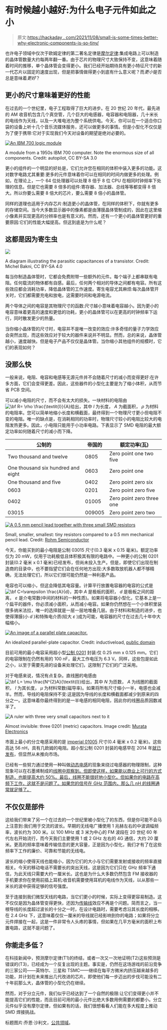 # 有时候越小越好:为什么电子元件如此之小

> 原文:[https://hackaday . com/2021/11/08/small-is-some-times-better-why-electronic-components-is-so-tiny/](https://hackaday.com/2021/11/08/smaller-is-sometimes-better-why-electronic-components-are-so-tiny/)

也许电子领域中仅次于欧姆定律的第二著名定律是[摩尔定律](https://en.wikipedia.org/wiki/Moore%27s_law):集成电路上可以制造的晶体管数量大约每两年翻一番。由于芯片的物理尺寸大致保持不变，这意味着随着时间的推移，单个晶体管会变得更小。我们已经开始期待具有更小特征尺寸的新一代芯片以固定的速度出现，但是把事情做得更小到底有什么意义呢？而*更小*是否总是意味着*更好*？

## 更小的尺寸意味着更好的性能

在过去的一个世纪里，电子工程取得了巨大的进步。在 20 世纪 20 年代，最先进的 AM 收音机包含几个真空管，几个巨大的电感器，电容器和电阻器，几十米长的电线作为天线，以及一大堆电池为整个系统供电。今天，你可以在一个适合你口袋的设备上听十几个音乐流媒体服务，还可以做更多的事情。但是小型化不仅仅是为了便于携带:它对于实现我们今天对设备的期望是绝对必要的。

[![An IBM 700 logic module](../Images/6825f6af261c766746bd5e6c23851215.png)](https://hackaday.com/wp-content/uploads/2021/10/IBM_700_logic_module.jpg)

A module from a 1950s IBM 700 computer. Note the enormous size of all components. Credit: autopilot, CC BY-SA 3.0

更小的组件的一个明显的好处是，它们允许您在相同的体积中装入更多的功能。这对数字电路尤其重要:更多的元件意味着你可以在相同的时间内做更多的处理。例如，在理论上，一个 64 位处理器可以处理 8 倍于 8 位 CPU 在相同时钟频率下处理的信息。但是它也需要 8 倍多的组件:寄存器、加法器、总线等等都变得 8 倍大。所以你要么需要 8 倍大的芯片，要么需要 8 倍小的晶体管。

同样的道理也适用于内存芯片:制造更小的晶体管，在同样的体积下，你就有更多的存储空间。当今大多数显示器中的像素都是由薄膜晶体管制成的，因此在这里缩小像素并实现更高的分辨率也是有意义的。然而，还有一个更小的晶体管更好的重要原因:它们的性能大幅提高。但这到底是为什么呢？

## 这都是因为寄生虫

[![](../Images/08faad1abe5148ca53432e08cb9f3c0c.png)](https://hackaday.com/wp-content/uploads/2021/11/BJT_amplifier_with_parasitic_capacitors.svg_.png)

A diagram illustrating the parasitic capacitances of a transistor. Credit: Michel Bakni, CC BY-SA 4.0

每当你制造晶体管时，它都会免费附带一些额外的元件。每个端子上都串联有电阻。任何载流的物体都有自感。最后，任何两个相对的导体之间都有电容。所有这些效应都会消耗功率，降低晶体管的工作速度。寄生电容尤其麻烦:每次晶体管开关时，它们都需要充电和放电，这需要时间和电源电流。

两个导体之间的电容是其物理尺寸的函数:尺寸越小意味着电容越小。因为更小的电容意味着更高的速度和更低的功耗，更小的晶体管可以在更高的时钟频率下运行，同时散发更少的热量。

当你缩小晶体管的尺寸时，电容并不是唯一改变的效应:许多奇怪的量子力学效应会突然出现，而这些效应对于较大的器件来说并不明显。然而，总的来说，晶体管越小，速度越快。但是电子产品不仅仅是晶体管。当你缩小其他组件的规模时，它们的表现如何？

## 没那么快

一般来说，电阻、电容和电感等无源元件并不会随着尺寸的减小而变得更好:在许多方面，它们会变得更差。因此，这些器件的小型化主要是为了缩小体积，从而节省 PCB 空间。

可以减小电阻的尺寸，而不会有太大的损失。一块材料的电阻由![\bf R= \rho \frac{\textit{l}}{A}](../Images/5d49642b8642e20d598492b2f37c46c6.png)给出，其中 *l* 为长度， *A* 为截面积， *ρ* 为材料的电阻率。您可以简单地缩小长度和横截面，最终得到一个物理尺寸更小但电阻不变的电阻。唯一的缺点是，在消耗相同的功率时，物理尺寸较小的电阻比较大的电阻发热更多。因此，小电阻只能用于小功率电路。下表显示了 SMD 电阻的最大额定功率如何随着尺寸的减小而下降。

| 公制的 | 帝国的 | 额定功率(瓦) |
| --- | --- | --- |
| Two thousand and twelve | 0805 | Zero point one two five |
| One thousand six hundred and eight | 0603 | Zero point one |
| One thousand and five | 0402 | Zero point zero six |
| 0603 | 0201 | Zero point zero five |
| 0402 | 01005 | Zero point zero three one |
| 03015 | 009005 | Zero point zero two |

[![A 0.5 mm pencil lead together with three small SMD resistors](../Images/9dd7931483a75a34331dad9b38f6b8f4.png)](https://hackaday.com/wp-content/uploads/2021/10/SMT-resistors-vs-pencil.jpg)

Small, smaller, smallest: tiny resistors compared to a 0.5 mm mechanical pencil lead. Credit: [Rohm Semiconductor](https://www.rohm.com/rasmid)

今天，你能买到的最小电阻是公制 03015 尺寸(0.3 毫米 x 0.15 毫米)。额定功率仅为 20 mW，仅用于功耗极低且体积极其有限的电路中。一种更小的公制 0201 封装(0.2 毫米 x 0.1 毫米)已经发布，但尚未投入生产。但是，即使它们出现在制造商的目录中，也不要指望它们会在任何地方出现:大多数取放机器人都不够精确，无法处理它们，所以它们很可能仍然是一种利基产品。

电容也可以缩小，但这会降低其电容量。计算平行放置电容器的电容的公式是![\bf C=\varepsilon \frac{A}{d}](../Images/9af0cec8f18cd138abf445257fbcd45f.png)，其中 *A* 是极板的面积， *d* 是极板之间的距离， *ε* 是介电常数(中间的材料的一种性质)。如果将电容器小型化，它基本上是一个扁平的器件，你必须减小面积，从而减小电容。如果你仍然想在一个小体积里装很多纳米法拉，唯一的选择就是一层一层地堆叠几层。由于材料和制造的进步，也使得薄膜(小 *d* )和特殊电介质(较大 *ε* )成为可能，电容器的尺寸在过去几十年中大幅缩小。

[![An image of a parallel plate capacitor.](../Images/44a2d92a7a3ca341e2db2e412d138e84.png)](https://hackaday.com/wp-content/uploads/2021/11/2560px-Parallel_plate_capacitor.svg_.png)

An idealized parallel-plate capacitor. Credit: inductiveload, [public domain](https://commons.wikimedia.org/wiki/File:Parallel_plate_capacitor.svg)

目前可用的最小电容采用超小型[公制 0201](https://www.murata.com/en-eu/products/productdetail?cate=luCeramicCapacitorsSMD&partno=GRM011R60J104ME01%23) 封装:仅 0.25 mm x 0.125 mm。它们的电容限制在仍然有用的 100 nF，最大工作电压为 6.3 V。同样，这些包是如此之小，以至于需要先进的设备来处理它们，这限制了它们的广泛采用。

对于电感来说，情况有点复杂。直线圈的电感由![\bf L= \mu \frac{N^{2}A}{\textit{l}}](../Images/5086a2705b252d82ae8625fbc04206aa.png)给出，其中 *N* 为匝数， *A* 为线圈的截面积， *l* 为其长度， *μ* 为材料常数(磁导率)。如果将所有尺寸缩小一半，电感也会减半。然而，导线的电阻保持不变:这是因为导线的长度和横截面都减少到原来的四分之一。这意味着你最终得到的是一半电感的相同电阻，因此你的线圈品质因数减半了。

![A ruler with three very small capacitors next to it](../Images/0b5bec387b7cb63deab71bc033ea30fd.png)

Almost invisible: three 0201 (metric) capacitors. Image credit: [Murata Electronics](https://www.murata.com/products/capacitor/ceramiccapacitor/overview/lineup/smd/grm)

市面上最小的分立电感采用的是 [imperial 01005](https://www.murata.com/en-us/products/productdetail?partno=LQP02HQ56NH02%23) 尺寸(0.4 毫米 x 0.2 毫米)。这些高达 56 nH，具有几欧姆的电阻。超小型公制 0201 封装的电感早在 2014 年[就已发布](https://article.murata.com/en-eu/article/murata-develops-smallest-chip-inductor-008004-size)，但显然从未推向市场。

已经有一些努力通过使用一种叫做[动态电感](https://en.wikipedia.org/wiki/Kinetic_inductance)的现象来绕过电感器的物理限制，这种现象可以在石墨烯制成的[线圈中观察到。但即使这样，如果能以商业上可行的方式制造，也能提高大约 50%。最后，线圈不能很好地小型化。但如果你的电路在高频下工作，这就不是问题了。如果您的信号在 GHz 范围内，那么几 nH 的线圈通常就足够了。](https://physicsworld.com/a/engineers-reinvent-the-inductor-after-two-centuries/)

## 不仅仅是部件

这给我们带来了另一个在过去的一个世纪里被小型化了的东西，但是你可能不会马上注意到:我们用于交流的波长。早期的无线电广播使用 1 兆赫左右的中波调幅频率，波长约为 300 米。以 100 MHz 或 3 米为中心的 FM 波段在 20 世纪 60 年代左右开始流行，而今天我们主要使用 1 或 2 GHz 左右的 4G 通信，大约 20 厘米。更高的频率意味着传输信息的更大容量，正是因为小型化，我们才有了在这些频率下工作的廉价、可靠和节能的无线电。

波长的缩小使得天线也能缩小，因为它们的大小与它们需要发射或接收的频率直接相关。今天的移动电话不需要长的突出天线，这是因为它们只在 GHz 频率下通信，为此天线只需要大约一厘米长。这也是为什么大多数仍然包含 FM 接收器的手机要求你在使用前插上耳机:收音机需要使用耳机的电线作为天线，以从那些一米长的波中获得足够的信号强度。

至于连接到我们微型天线的电路，当它们更小的时候，实际上变得更容易制造。这不仅仅是因为晶体管变得更快，还因为[传输线](https://en.wikipedia.org/wiki/Transmission_line)效应不再是个问题。简而言之，当一根导线的长度超过波长的十分之一时，在设计电路时，需要考虑沿其长度的相移。在 2.4 GHz 下，这意味着仅仅一厘米的导线就已经影响到你的电路；如果将分立元件焊接在一起，这是一件非常令人头疼的事情，但如果在几平方毫米的面积上布置电路，这就不是问题了。

## 你能走多低？

在科技新闻中，预测摩尔定律(T1)的终结，或者一次又一次地证明(T2)这些预测是错误的(T3)，已经成为一个反复出现的主题。事实是，仍然在这场游戏的前沿竞争的三家公司——英特尔、三星和 TSMC——继续在每平方微米内挤压越来越多的功能，并计划在未来推出几代改进的芯片。即使他们每一步迈出的步伐可能没有二十年前那么大，晶体管的小型化仍在继续。

然而，对于分立元件，我们似乎已经达到了一个自然的极限:让它们变得更小并不能提高它们的性能，而且目前可用的最小元件比绝大多数用例需要的都要小。分立元件似乎没有摩尔定律，但如果有的话，我们很想看看人们能在多大程度上推动 SMD 焊接挑战。

标题图片:乔恩·沙利文，[公共领域](https://commons.wikimedia.org/wiki/File:Computer_chips_circuits_boards.jpg)。